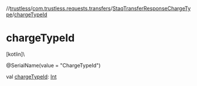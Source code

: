//[trustless](../../../index.md)/[com.trustless.requests.transfers](../index.md)/[StaqTransferResponseChargeType](index.md)/[chargeTypeId](charge-type-id.md)

# chargeTypeId

[kotlin]\

@SerialName(value = &quot;ChargeTypeId&quot;)

val [chargeTypeId](charge-type-id.md): [Int](https://kotlinlang.org/api/latest/jvm/stdlib/kotlin/-int/index.html)
